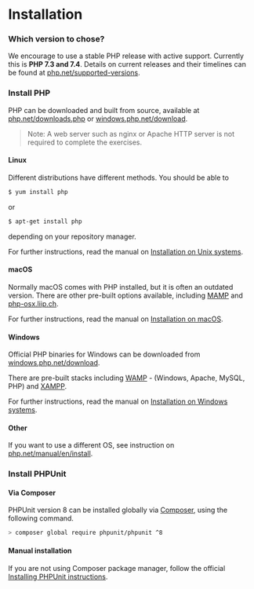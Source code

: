 # Installation

### Which version to chose?

We encourage to use a stable PHP release with active support. Currently this is **PHP 7.3 and 7.4**. Details on current releases and their timelines can be found at [php.net/supported-versions](https://www.php.net/supported-versions.php).

### Install PHP

PHP can be downloaded and built from source, available at [php.net/downloads.php](http://php.net/downloads.php) or [windows.php.net/download](https://windows.php.net/download).

> Note: A web server such as nginx or Apache HTTP server is not required to complete the exercises.

#### Linux

Different distributions have different methods. You should be able to

```bash
$ yum install php
```

or

```bash
$ apt-get install php
```

depending on your repository manager.

For further instructions, read the manual on [Installation on Unix systems](https://www.php.net/manual/en/install.unix.php).

#### macOS

Normally macOS comes with PHP installed, but it is often an outdated version. There are other pre-built options available, including [MAMP](http://www.mamp.info/en/) and [php-osx.liip.ch](https://php-osx.liip.ch/).

For further instructions, read the manual on [Installation on macOS](https://www.php.net/manual/en/install.macosx.php).

#### Windows

Official PHP binaries for Windows can be downloaded from [windows.php.net/download](https://windows.php.net/download).

There are pre-built stacks including [WAMP](http://www.wampserver.com/en/) - (Windows, Apache, MySQL, PHP) and [XAMPP](https://www.apachefriends.org/de/index.html).

For further instructions, read the manual on [Installation on Windows systems](https://www.php.net/manual/en/install.windows.php).

#### Other

If you want to use a different OS, see instruction on [php.net/manual/en/install](https://www.php.net/manual/en/install.php).

### Install PHPUnit

#### Via Composer

PHPUnit version 8 can be installed globally via [Composer](https://getcomposer.org), using the following command.

```bash
> composer global require phpunit/phpunit ^8
```

#### Manual installation

If you are not using Composer package manager, follow the official [Installing PHPUnit instructions](https://phpunit.readthedocs.io/en/8.5/installation.html).
